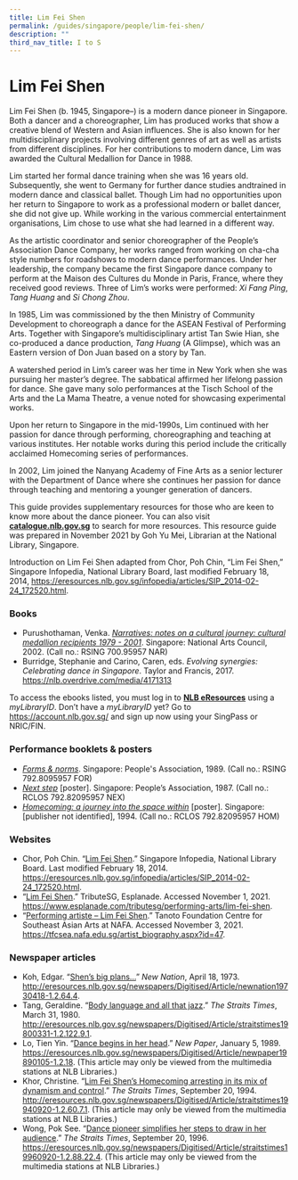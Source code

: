```yaml
---
title: Lim Fei Shen
permalink: /guides/singapore/people/lim-fei-shen/
description: ""
third_nav_title: I to S
---
```

# Lim Fei Shen
Lim Fei Shen (b. 1945, Singapore–) is a modern dance pioneer in Singapore. Both a dancer and a choreographer, Lim has produced works that show a creative blend of Western and Asian influences. She is also known for her multidisciplinary projects involving different genres of art as well as artists from different disciplines. For her contributions to modern dance, Lim was awarded the Cultural Medallion for Dance in 1988.

Lim started her formal dance training when she was 16 years old. Subsequently, she went to Germany for further dance studies andtrained in modern dance and classical ballet. Though Lim had no opportunities upon her return to Singapore to work as a professional modern or ballet dancer, she did not give up. While working in the various commercial entertainment organisations, Lim chose to use what she had learned in a different way. 

As the artistic coordinator and senior choreographer of the People’s Association Dance Company, her works ranged from working on cha-cha style numbers for roadshows to modern dance performances. Under her leadership, the company became the first Singapore dance company to perform at the Maison des Cultures du Monde in Paris, France, where they received good reviews. Three of Lim’s works were performed: *Xi Fang Ping*, *Tang Huang* and *Si Chong Zhou*.

In 1985, Lim was commissioned by the then Ministry of Community Development to choreograph a dance for the ASEAN Festival of Performing Arts. Together with Singapore’s multidisciplinary artist Tan Swie Hian, she co-produced a dance production, *Tang Huang* (A Glimpse), which was an Eastern version of Don Juan based on a story by Tan.

A watershed period in Lim’s career was her time in New York when she was pursuing her master’s degree. The sabbatical affirmed her lifelong passion for dance. She gave many solo performances at the Tisch School of the Arts and the La Mama Theatre, a venue noted for showcasing experimental works.

Upon her return to Singapore in the mid-1990s, Lim continued with her passion for dance through performing, choreographing and teaching at various institutes. Her notable works during this period include the critically acclaimed Homecoming series of performances.

In 2002, Lim joined the Nanyang Academy of Fine Arts as a senior lecturer with the Department of Dance where she continues her passion for dance through teaching and mentoring a younger generation of dancers.

This guide provides supplementary resources for those who are keen to know more about the dance pioneer. You can also visit [**catalogue.nlb.gov.sg**](https://catalogue.nlb.gov.sg) to search for more resources. This resource guide was prepared in November 2021 by Goh Yu Mei, Librarian at the National Library, Singapore.

Introduction on Lim Fei Shen adapted from Chor, Poh Chin, “Lim Fei Shen,” Singapore Infopedia, National Library Board, last modified February 18, 2014, <https://eresources.nlb.gov.sg/infopedia/articles/SIP_2014-02-24_172520.html>.

### Books

* Purushothaman, Venka. *[Narratives: notes on a cultural journey: cultural medallion recipients 1979 - 2001](https://eservice.nlb.gov.sg/item_holding.aspx?bid=11789181)*. Singapore: National Arts Council, 2002. (Call no.: RSING 700.95957 NAR)
* Burridge, Stephanie and Carino, Caren, eds. *Evolving synergies: Celebrating dance in Singapore*. Taylor and Francis, 2017. <https://nlb.overdrive.com/media/4171313>

To access the ebooks listed, you must log in to [**NLB eResources**](https://eresources.nlb.gov.sg) using a *myLibraryID*. Don’t have a *myLibraryID* yet? Go to <https://account.nlb.gov.sg/> and sign up now using your SingPass or NRIC/FIN.

### Performance booklets & posters

* *[Forms & norms](https://eservice.nlb.gov.sg/item_holding.aspx?bid=203816269)*. Singapore: People's Association, 1989. (Call no.: RSING 792.8095957 FOR)
* *[Next step](https://eservice.nlb.gov.sg/item_holding.aspx?bid=12527739)* [poster]. Singapore: People’s Association, 1987. (Call no.: RCLOS 792.82095957 NEX)
* *[Homecoming: a journey into the space within](https://eservice.nlb.gov.sg/item_holding.aspx?bid=12496068)* [poster]. Singapore: [publisher not identified], 1994. (Call no.: RCLOS 792.82095957 HOM)

### Websites

* Chor, Poh Chin. “[Lim Fei Shen](https://eresources.nlb.gov.sg/infopedia/articles/SIP_2014-02-24_172520.html).” Singapore Infopedia, National Library Board. Last modified February 18, 2014. https://eresources.nlb.gov.sg/infopedia/articles/SIP_2014-02-24_172520.html. 
* “[Lim Fei Shen](https://www.esplanade.com/tributesg/performing-arts/lim-fei-shen).” TributeSG, Esplanade. Accessed November 1, 2021. https://www.esplanade.com/tributesg/performing-arts/lim-fei-shen. 
* “[Performing artiste – Lim Fei Shen](https://tfcsea.nafa.edu.sg/artist_biography.aspx?id=47).” Tanoto Foundation Centre for Southeast Asian Arts at NAFA. Accessed November 3, 2021. https://tfcsea.nafa.edu.sg/artist_biography.aspx?id=47.

### Newspaper articles
* Koh, Edgar. “[Shen’s big plans…](http://eresources.nlb.gov.sg/newspapers/Digitised/Article/newnation19730418-1.2.64.4)” *New Nation*, April 18, 1973. http://eresources.nlb.gov.sg/newspapers/Digitised/Article/newnation19730418-1.2.64.4.
* Tang, Geraldine. “[Body language and all that jazz](http://eresources.nlb.gov.sg/newspapers/Digitised/Article/straitstimes19800331-1.2.122.9.1).” *The Straits Times*, March 31, 1980.  http://eresources.nlb.gov.sg/newspapers/Digitised/Article/straitstimes19800331-1.2.122.9.1.
* Lo, Tien Yin. “[Dance begins in her head](http://eresources.nlb.gov.sg/newspapers/Digitised/Article/newpaper19890105-1.2.18).” *New Paper*, January 5, 1989. https://eresources.nlb.gov.sg/newspapers/Digitised/Article/newpaper19890105-1.2.18. (This article may only be viewed from the multimedia stations at NLB Libraries.)
* Khor, Christine. “[Lim Fei Shen’s Homecoming arresting in its mix of dynamism and control](http://eresources.nlb.gov.sg/newspapers/Digitised/Article/straitstimes19940920-1.2.60.7.1).” *The Straits Times*, September 20, 1994. http://eresources.nlb.gov.sg/newspapers/Digitised/Article/straitstimes19940920-1.2.60.7.1. (This article may only be viewed from the multimedia stations at NLB Libraries.)
* Wong, Pok See. “[Dance pioneer simplifies her steps to draw in her audience](https://eresources.nlb.gov.sg/newspapers/Digitised/Article/straitstimes19960920-1.2.88.22.4).” *The Straits Times*, September 20, 1996. https://eresources.nlb.gov.sg/newspapers/Digitised/Article/straitstimes19960920-1.2.88.22.4. (This article may only be viewed from the multimedia stations at NLB Libraries.)